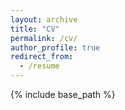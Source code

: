 ```yaml
---
layout: archive
title: "CV"
permalink: /cv/
author_profile: true
redirect_from:
  - /resume
---
```


{% include base_path %}

<!-- <embed src="{{ base_path }}/files/danrong_cv.pdf" width="800px" height="2100px" /> -->
